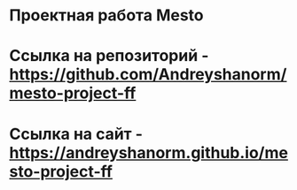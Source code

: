 # Проектная работа Mesto
# Ссылка на репозиторий - https://github.com/Andreyshanorm/mesto-project-ff
# Ссылка на сайт - https://andreyshanorm.github.io/mesto-project-ff